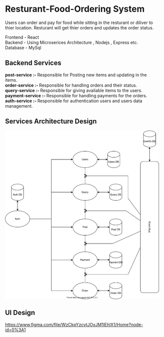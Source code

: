 # Resturant-Food-Ordering System

Users can order and pay for food while sitting in the resturant or diliver to thier location.
Resturant will get thier orders and updates the order status.

Frontend - React <br>
Backend - Using Microserices Architecture , Nodejs , Express etc. <br>
Database - MySql <br>

## Backend Services

<strong>post-service :- </strong> Responsible for Posting new items and updating in the items.<br>
<strong>order-service :- </strong> Responsible for handling orders and their status.<br>
<strong>query-service :- </strong> Responsible for giving available items to the users.<br>
<strong>payment-service :- </strong> Responsible for handling payments for the orders.<br>
<strong>auth-service :- </strong> Responsible for authentication users and users data management.<br>

## Services Architecture Design

<img src="./Services.svg"/>

## UI Design

https://www.figma.com/file/WzCkpYzcvtJOxJM1lEhlX1/Home?node-id=0%3A1

